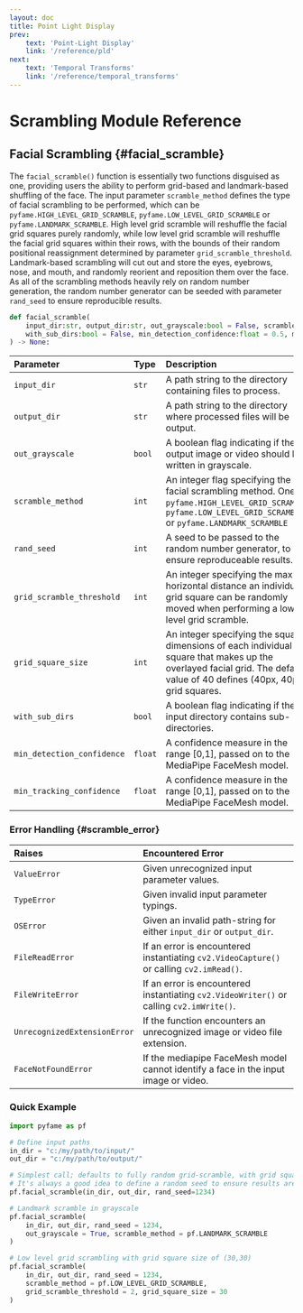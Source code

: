 ```yaml
---
layout: doc
title: Point Light Display
prev: 
    text: 'Point-Light Display'
    link: '/reference/pld'
next: 
    text: 'Temporal Transforms'
    link: '/reference/temporal_transforms'
---
```

# Scrambling Module Reference

## Facial Scrambling {#facial_scramble}

The `facial_scramble()` function is essentially two functions disguised as one, providing users the ability to perform grid-based and landmark-based shuffling of the face. The input parameter `scramble_method` defines the type of facial scrambling to be performed, which can be `pyfame.HIGH_LEVEL_GRID_SCRAMBLE`, `pyfame.LOW_LEVEL_GRID_SCRAMBLE` or `pyfame.LANDMARK_SCRAMBLE`. High level grid scramble will reshuffle the facial grid squares purely randomly, while low level grid scramble will reshuffle the facial grid squares within their rows, with the bounds of their random positional reassignment determined by parameter `grid_scramble_threshold`. Landmark-based scrambling will cut out and store the eyes, eyebrows, nose, and mouth, and randomly reorient and reposition them over the face. As all of the scrambling methods heavily rely on random number generation, the random number generator can be seeded with parameter `rand_seed` to ensure reproducible results. 

```python
def facial_scramble(
    input_dir:str, output_dir:str, out_grayscale:bool = False, scramble_method:int = HIGH_LEVEL_GRID_SCRAMBLE, rand_seed:int|None = None, grid_scramble_threshold:int = 2, grid_square_size:int = 40, 
    with_sub_dirs:bool = False, min_detection_confidence:float = 0.5, min_tracking_confidence:float = 0.5
) -> None:
```

| Parameter                  | Type           | Description                                               |
| :------------------------- | :------------- | :-------------------------------------------------------- |
| `input_dir` | `str` | A path string to the directory containing files to process. |
| `output_dir` | `str` | A path string to the directory where processed files will be output. |
| `out_grayscale` | `bool` | A boolean flag indicating if the output image or video should be written in grayscale. |
| `scramble_method` | `int` | An integer flag specifying the facial scrambling method. One of `pyfame.HIGH_LEVEL_GRID_SCRAMBLE`, `pyfame.LOW_LEVEL_GRID_SCRAMBLE` or `pyfame.LANDMARK_SCRAMBLE` |
| `rand_seed` | `int` | A seed to be passed to the random number generator, to ensure reproduceable results. |
| `grid_scramble_threshold` | `int` | An integer specifying the max horizontal distance an individual grid square can be randomly moved when performing a low-level grid scramble. |
| `grid_square_size` | `int` | An integer specifying the square dimensions of each individual grid square that makes up the overlayed facial grid. The default value of 40 defines (40px, 40px) grid squares. |
| `with_sub_dirs`            | `bool` | A boolean flag indicating if the input directory contains sub-directories. |
| `min_detection_confidence` | `float` | A confidence measure in the range [0,1], passed on to the MediaPipe FaceMesh model. |
| `min_tracking_confidence`  | `float` | A confidence measure in the range [0,1], passed on to the MediaPipe FaceMesh model. |

### Error Handling {#scramble_error}

| Raises | Encountered Error |
| :----- | :---- |
| `ValueError` | Given unrecognized input parameter values. |
| `TypeError` | Given invalid input parameter typings. |
| `OSError` | Given an invalid path-string for either `input_dir` or `output_dir`. |
| `FileReadError` | If an error is encountered instantiating `cv2.VideoCapture()` or calling `cv2.imRead()`. |
| `FileWriteError` | If an error is encountered instantiating `cv2.VideoWriter()` or calling `cv2.imWrite()`. |
| `UnrecognizedExtensionError` | If the function encounters an unrecognized image or video file extension. |
| `FaceNotFoundError` | If the mediapipe FaceMesh model cannot identify a face in the input image or video. |

### Quick Example

```Python
import pyfame as pf

# Define input paths
in_dir = "c:/my/path/to/input/"
out_dir = "c:/my/path/to/output/"

# Simplest call; defaults to fully random grid-scramble, with grid square size of (40,40)
# It's always a good idea to define a random seed to ensure results are reproducable
pf.facial_scramble(in_dir, out_dir, rand_seed=1234)

# Landmark scramble in grayscale
pf.facial_scramble(
    in_dir, out_dir, rand_seed = 1234, 
    out_grayscale = True, scramble_method = pf.LANDMARK_SCRAMBLE
)

# Low level grid scrambling with grid square size of (30,30)
pf.facial_scramble(
    in_dir, out_dir, rand_seed = 1234,
    scramble_method = pf.LOW_LEVEL_GRID_SCRAMBLE, 
    grid_scramble_threshold = 2, grid_square_size = 30
)
```